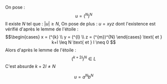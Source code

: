 On pose : 
$$u = (^{N})^{N}$$
Il existe $N$ tel que : $\left| u\right| \geq N$, 
On pose de plus : $u = xyz$ dont l'existence est vérifié d'après le lemme de l'étoile : 
$$\begin{cases}
x = (^{k} \\
y = (^{l} \\
z = (^{m})^{N}
\end{cases} \text{ et } k+l \leq N \text{ et }  l \neq 0 $$
Alors d'après le lemme de l'étoile : 
$$(^{k+2l} )^{N} \in L$$
C'est absurde $k+2l \neq N$

$$u = a^{N}b^{N}$$
